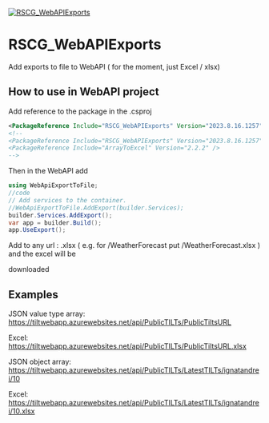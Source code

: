 [![RSCG_WebAPIExports](https://img.shields.io/nuget/v/RSCG_WebAPIExports?label=RSCG_WebAPIExports)](https://www.nuget.org/packages/RSCG_WebAPIExports/)

# RSCG_WebAPIExports

Add exports to file to WebAPI ( for the moment, just Excel / xlsx)



## How to use in WebAPI project


Add reference to the package in the .csproj
```xml
<PackageReference Include="RSCG_WebAPIExports" Version="2023.8.16.1257" OutputItemType="Analyzer" ReferenceOutputAssembly="true"  />
<!--
<PackageReference Include="RSCG_WebAPIExports" Version="2023.8.16.1257" OutputItemType="Analyzer" ReferenceOutputAssembly="true"  />
<PackageReference Include="ArrayToExcel" Version="2.2.2" />
-->
```

Then in the WebAPI add
```csharp
using WebApiExportToFile;
//code
// Add services to the container.
//WebApiExportToFile.AddExport(builder.Services);
builder.Services.AddExport();
var app = builder.Build();
app.UseExport();

```

Add to any url : .xlsx ( e.g. for /WeatherForecast put /WeatherForecast.xlsx ) and the excel will be 

downloaded

## Examples

JSON value type array: 
https://tiltwebapp.azurewebsites.net/api/PublicTILTs/PublicTiltsURL


Excel:
https://tiltwebapp.azurewebsites.net/api/PublicTILTs/PublicTiltsURL.xlsx


JSON object array:
https://tiltwebapp.azurewebsites.net/api/PublicTILTs/LatestTILTs/ignatandrei/10

Excel:
https://tiltwebapp.azurewebsites.net/api/PublicTILTs/LatestTILTs/ignatandrei/10.xlsx